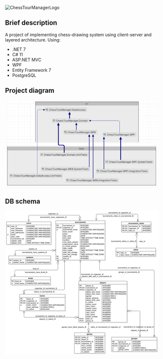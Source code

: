 ![ChessTourManagerLogo](https://user-images.githubusercontent.com/59678267/227247806-2777591d-a01a-4f51-bec7-5d172ad2865e.png)

## Brief description
A project of implementing chess-drawing system using client-server and layered architecture.
Using:
- .NET 7
- C# 11
- ASP.NET MVC
- WPF
- Entity Framework 7
- PostgreSQL

## Project diagram
![ProjectDiagram](https://github.com/AleksanderNekr/ChessTourManager/blob/master/doc/project_diagram.png)

## DB schema
![DbSchema](https://github.com/AleksanderNekr/ChessTourManager/blob/master/doc/ERDDiagram.png)
